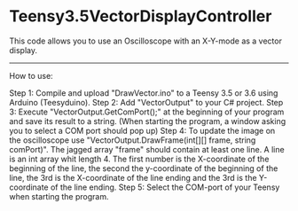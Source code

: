 # Teensy3.5VectorDisplayController
This code allows you to use an Oscilloscope with an X-Y-mode as a vector display.

---
How to use:

Step 1:
  Compile and upload "DrawVector.ino" to a Teensy 3.5 or 3.6 using Arduino (Teesyduino).
Step 2:
  Add "VectorOutput" to your C# project.
Step 3:
  Execute "VectorOutput.GetComPort();" at the beginning of your program and save its result to a string.
  (When starting the program, a window asking you to select a COM port should pop up)
Step 4:
  To update the image on the oscilloscope use "VectorOutput.DrawFrame(int[][] frame, string comPort)".
  The jagged array "frame" should contain at least one line. A line is an int array whit length 4. 
  The first number is the X-coordinate of the beginning of the line, 
  the second the y-coordinate of the beginning of the line, 
  the 3rd is the X-coordinate of the line ending and 
  the 3rd is the Y-coordinate of the line ending.
Step 5:
  Select the COM-port of your Teensy when starting the program.
